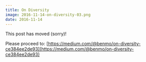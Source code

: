 ```yaml
---
title: On Diversity
image: 2016-11-14-on-diversity-03.png
date: 2016-11-14
---
```


This post has moved (sorry)!

Please proceed to: [https://medium.com/@benmo/on-diversity-ce384ee2de93](https://medium.com/@benmo/on-diversity-ce384ee2de93)